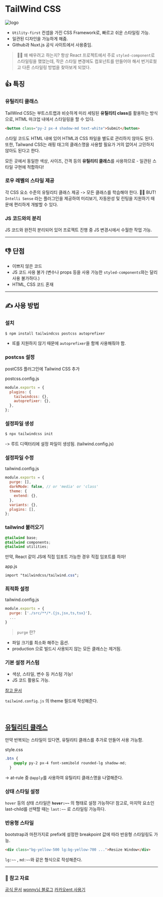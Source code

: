 # TailWind CSS

![logo](https://images.velog.io/images/kyman19940214/post/c6313863-ddde-4bd1-9ebd-7b13d2f08fcb/%ED%85%8C%EC%9D%BC%EC%9C%88%EB%93%9C.jpg)

- `Utility-first` 컨셉을 가진 CSS Framework로, 빠르고 쉬운 스타일링 가능.
- 일관된 디자인을 가능하게 해줌.
- Github과 Nuxt.js 공식 사이트에서 사용중임.

> 🤷‍♀️ 왜 배우려고 하는지?
항상 React 프로젝트에서 주로 `styled-component`로 스타일링을 했었는데,
작은 스타일 변경에도 컴포넌트를 만들어야 해서 번거로웠고 다른 스타일링 방법을 찾아보게 되었다.


## 👍 특징


### 유틸리티 클래스

TailWind CSS는 부트스트랩과 비슷하게 미리 세팅된 **유틸리티 class**를 활용하는 방식으로, HTML 마크업 내에서 스타일링을 할 수 있다.

``` html
<button class="py-2 px-4 shadow-md text-white">Submit</button>
```

스타일 코드도 HTML 내에 있어 HTML과 CSS 파일을 별도로 관리하지 않아도 된다.
또한, Tailwand CSS는 래핑 태그의 클래스명을 사용할 필요가 거의 없어서 고민하지 않아도 된다고 한다.

모든 곳에서 동일한 색상, 사이즈, 간격 등의 **유틸리티 클래스**를 사용하므로 - 일관된 스타일 구현에 적합하다!


### 로우 레벨의 스타일 제공

각 CSS 요소 수준의 유틸리티 클래스 제공
-> 모든 클래스를 학습해야 한다. 🤦‍♀️
BUT! `Intelli Sense` 라는 플러그인을 제공하여 미리보기, 자동완성 및 린팅을 지원하기 때문에 편리하게 개발할 수 있다.


### JS 코드와의 분리

JS 코드와 완전히 분리되어 있어 프로젝트 진행 중 JS 변경시에서 수월한 작업 가능.


***

## 👎 단점

- 이쁘지 않은 코드
- JS 코드 사용 불가 (변수나 props 등을 사용 가능한 `styled-components`와는 달리 사용 불가하다.)
- HTML, CSS 코드 혼재


***


## ✍️ 사용 방법

### 설치

``` bash
$ npm install tailwindcss postcss autoprefixer
```

- IE를 지원하지 않기 때문에 `autoprefixer`을 함께 사용해줘야 함.


### postcss 설정
postCSS 플러그인에 Tailwind CSS 추가

postcss.config.js
``` js
module.exports = {
  plugins: {
    tailwindcss: {},
    autoprefixer: {},
  },
};
```

### 설정파일 생성

``` bash
$ npx tailwindcss init
```
-> 루트 디렉터리에 설정 파일이 생성됨. (tailwind.config.js)

### 설정파일 수정

tailwind.config.js
``` js
module.exports = {
  purge: [],
  darkMode: false, // or 'media' or 'class'
  theme: {
    extend: {},
  },
  variants: {},
  plugins: [],
};
```

### tailwind 불러오기


``` css
@tailwind base;
@tailwind components;
@tailwind utilities;
```

만약, React 같이 JS에 직접 임포트 가능한 경우 직접 임포트를 하자!

app.js
``` css
import "tailwindcss/tailwind.css";
```

### 최적화 설정
tailwind.config.js
``` js
module.exports = {
  purge: ['./src/**/*.{js,jsx,ts,tsx}'],
  ...
}
```
> `purge` 란?
- 파일 크기를 최소화 해주는 옵션.
- production 으로 빌드시 사용되지 않는 모든 클래스는 제거됨.

### 기본 설정 커스텀
- 색상, 스타일, 변수 등 커스텀 가능!
- JS 코드 활용도 가능.

[참고 문서](https://tailwindcss.com/docs/configuration)

`tailwind.config.js` 의 theme 필드에 작성해준다.

<br />

## [유틸리티 클래스](https://tailwindcss.com/docs)


만약 반복되는 스타일이 있다면, 유틸리티 클래스를 추가로 만들어 사용 가능함.

style.css
``` css
.btn {
    @apply py-2 px-4 font-semibold rounded-lg shadow-md;
  }
```
-> at-rule 중 `@apply`를 사용하여 유틸리티 클래스명을 나열해준다.

### 상태 스타일 설정

`hover` 등의 상태 스타일은 **`hover:~~`** 의 형태로 설정 가능하다!
참고로, 마지막 요소인 last-child를 선택할 때는 `last:~~` 로 스타일링 가능하다.


### 반응형 스타일

bootstrap과 마찬가지로 prefix에 설정한 breakpoint 값에 따라 반응형 스타일링도 가능.

``` html
<div class="bg-yellow-500 lg:bg-yellow-700 ...">Resize Window</div>
```

`lg:~~` , `md:~~`와 같은 형식으로 작성해준다.



***



### 📝 참고 자료

[공식 문서](https://tailwindcss.com/)
[wonny님 블로그](https://wonny.space/writing/dev/hello-tailwind-css)
[카카오ent 사용기](https://fe-developers.kakaoent.com/2022/220303-tailwind-tips/)
